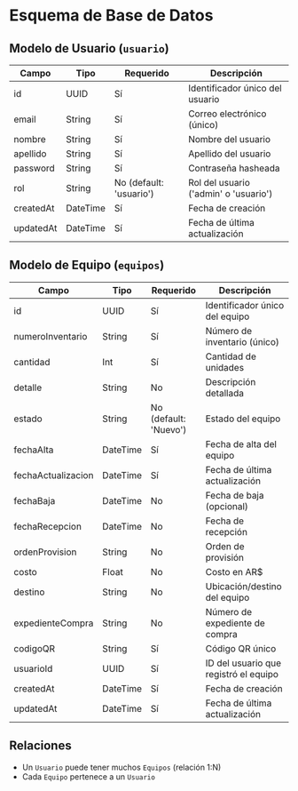 # Esquema de Base de Datos

## Modelo de Usuario (`usuario`)

| Campo | Tipo | Requerido | Descripción |
|-------|------|-----------|-------------|
| id | UUID | Sí | Identificador único del usuario |
| email | String | Sí | Correo electrónico (único) |
| nombre | String | Sí | Nombre del usuario |
| apellido | String | Sí | Apellido del usuario |
| password | String | Sí | Contraseña hasheada |
| rol | String | No (default: 'usuario') | Rol del usuario ('admin' o 'usuario') |
| createdAt | DateTime | Sí | Fecha de creación |
| updatedAt | DateTime | Sí | Fecha de última actualización |

## Modelo de Equipo (`equipos`)

| Campo | Tipo | Requerido | Descripción |
|-------|------|-----------|-------------|
| id | UUID | Sí | Identificador único del equipo |
| numeroInventario | String | Sí | Número de inventario (único) |
| cantidad | Int | Sí | Cantidad de unidades |
| detalle | String | No | Descripción detallada |
| estado | String | No (default: 'Nuevo') | Estado del equipo |
| fechaAlta | DateTime | Sí | Fecha de alta del equipo |
| fechaActualizacion | DateTime | Sí | Fecha de última actualización |
| fechaBaja | DateTime | No | Fecha de baja (opcional) |
| fechaRecepcion | DateTime | No | Fecha de recepción |
| ordenProvision | String | No | Orden de provisión |
| costo | Float | No | Costo en AR$ |
| destino | String | No | Ubicación/destino del equipo |
| expedienteCompra | String | No | Número de expediente de compra |
| codigoQR | String | Sí | Código QR único |
| usuarioId | UUID | Sí | ID del usuario que registró el equipo |
| createdAt | DateTime | Sí | Fecha de creación |
| updatedAt | DateTime | Sí | Fecha de última actualización |

## Relaciones

- Un `Usuario` puede tener muchos `Equipos` (relación 1:N)
- Cada `Equipo` pertenece a un `Usuario`